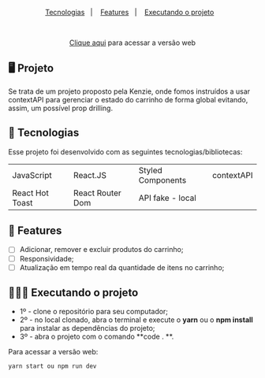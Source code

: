 <p align="center">
  <a href="#-tecnologias">Tecnologias</a>&nbsp;&nbsp;&nbsp;|&nbsp;&nbsp;&nbsp;
  <a href="#-features">Features</a>&nbsp;&nbsp;&nbsp;|&nbsp;&nbsp;&nbsp;
  <a href="#-executando-o-projeto">Executando o projeto</a>&nbsp;&nbsp;&nbsp;
</p>

<br>

<p align="center">
  <a href="https://kenzieshop-leomelegari-context-api.vercel.app/" target="_blank">Clique aqui</a> para acessar a versão web
</p>

## 🖥️ Projeto

Se trata de um projeto proposto pela Kenzie, onde fomos instruídos a usar contextAPI para gerenciar o estado do carrinho de forma global evitando, assim, um possível prop drilling.

## 📲 Tecnologias

Esse projeto foi desenvolvido com as seguintes tecnologias/bibliotecas:

<table border="0">
 <tr>
<td> JavaScript</td>
<td> React.JS</td>
<td> Styled Components</td>
<td> contextAPI</td>
 </tr>
 <tr>
<td> React Hot Toast</td>
<td> React Router Dom</td>
<td> API fake - local</td>

 </tr>
</table>

## 🌟 Features

-   [ ] Adicionar, remover e excluir produtos do carrinho;
-   [ ] Responsividade;
-   [ ] Atualização em tempo real da quantidade de itens no carrinho;

## 👨🏻‍💻 Executando o projeto

- 1º - clone o repositório para seu computador;
- 2º - no local clonado, abra o terminal e execute o **yarn** ou o **npm install** para instalar as dependências do projeto;
- 3º - abra o projeto com o comando **code . **.

Para acessar a versão web:

```cl
yarn start ou npm run dev
```

